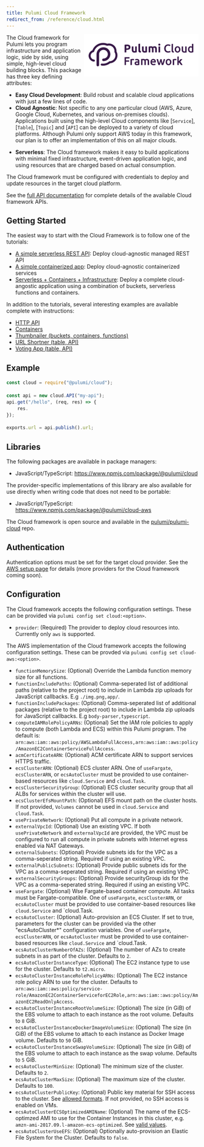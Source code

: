 ```yaml
---
title: Pulumi Cloud Framework
redirect_from: /reference/cloud.html
---
```


<img src="/images/quickstart/cloudfx-purple.png" align="right">

The Cloud framework for Pulumi lets you program infrastructure and application logic, side by side, using simple, high-level cloud building blocks.  This package has three key defining attributes:

- **Easy Cloud Development**: Build robust and scalable cloud applications with just a few lines of code.
- **Cloud Agnostic**: Not specific to any one particular cloud (AWS, Azure, Google Cloud, Kubernetes, and various on-premises clouds). Applications built using the high-level Cloud components like [`Service`], [`Table`], [`Topic`] and [`API`] can be deployed to a variety of cloud platforms. Although Pulumi only support AWS today in this framework, our plan is to offer an implementation of this on all major clouds.
* **Serverless**: The Cloud framework makes it easy to build applications with minimal fixed infrastructure, event-driven application logic, and using resources that are charged based on actual consumption.

The Cloud framework must be configured with credentials to deploy and update resources in the target cloud platform.

See the [full API documentation](/reference/pkg/nodejs/@pulumi/cloud/index.html) for complete details of the available Cloud framework APIs.

## Getting Started

The easiest way to start with the Cloud Framework is to follow one of the tutorials:

* [A simple serverless REST API](./tutorial-rest-api.html): Deploy cloud-agnostic managed REST API
* [A simple containerized app](./tutorial-service.html): Deploy cloud-agnostic containerized services
* [Serverless + Containers + Infrastructure](./tutorial-thumbnailer.html): Deploy a complete cloud-angostic application using a combination of buckets, serverless functions and containers.

In addition to the tutorials, several interesting examples are available complete with instructions:

* [HTTP API](https://github.com/pulumi/examples/tree/master/cloud-js-api)
* [Containers](https://github.com/pulumi/examples/tree/master/cloud-js-containers)
* [Thumbnailer (buckets, containers, functions)](https://github.com/pulumi/examples/tree/master/cloud-js-thumbnailer)
* [URL Shortner (table, API)](https://github.com/pulumi/examples/tree/master/cloud-ts-url-shortener)
* [Voting App (table, API)](https://github.com/pulumi/examples/tree/master/cloud-ts-voting-app)

## Example

```javascript
const cloud = require("@pulumi/cloud");

const api = new cloud.API("my-api");
api.get("/hello", (req, res) => {
    res.
});

exports.url = api.publish().url;
```

## Libraries

The following packages are available in package managers:
* JavaScript/TypeScript: https://www.npmjs.com/package/@pulumi/cloud

The provider-specific implementations of this library are also available for use directly when writing code that does not need to be portable:
* JavaScript/TypeScript: https://www.npmjs.com/package/@pulumi/cloud-aws

The Cloud framework is open source and available in the [pulumi/pulumi-cloud](https://github.com/pulumi/pulumi-cloud) repo. 

## Authentication

Authentication options must be set for the target cloud provider. See the [AWS setup page](/quickstart/aws/setup.html) for details (more providers for the Cloud framework coming soon).

## Configuration

The Cloud framework accepts the following configuration settings.  These can be provided via `pulumi config set cloud:<option>`.

* `provider`: (Required) The provider to deploy cloud resources into. Currently only `aws` is supported.

The AWS implementation of the Cloud framework accepts the following configuration settings.  These can be provded via `pulumi config set cloud-aws:<option>`.

* `functionMemorySize`: (Optional) Override the Lambda function memory size for all functions.
* `functionIncludePaths`: (Optional) Comma-seperated list of additional paths (relative to the project root) to include in Lambda zip uploads for JavaScript callbacks.  E.g `./img.png,app/`.
* `functionIncludePackages`: (Optional) Comma-seperated list of additional packages (relative to the project root) to include in Lambda zip uploads for JavaScript callbacks.  E.g `body-parser,typescript`.
* `computeIAMRolePolicyARNs`: (Optional) Set the IAM role policies to apply to compute (both Lambda and ECS) within this Pulumi program. The default is: `arn:aws:iam::aws:policy/AWSLambdaFullAccess,arn:aws:iam::aws:policy/AmazonEC2ContainerServiceFullAccess`.
* `acmCertificateARN`: (Optional) ACM certificate ARN to support services HTTPS traffic.
* `ecsClusterARN`: (Optional) ECS cluster ARN. One of `useFargate`, `ecsClusterARN`, or `ecsAutoCluster` must be provided to use container-based resources like `cloud.Service` and `cloud.Task`.
* `ecsClusterSecurityGroup`: (Optional) ECS cluster security group that all ALBs for services within the cluster will use.
* `ecsClusterEfsMountPath`: (Optional) EFS mount path on the cluster hosts.  If not provided, `Volumes` cannot be used in `cloud.Service` and `cloud.Task`.
* `usePrivateNetwork`: (Optional) Put all compute in a private network.
* `externalVpcId`: (Optional) Use an existing VPC.  If both `usePrivateNetwork` and `externalVpcId` are provided, the VPC must be configured to run all compute in private subnets with Internet egress enabled via NAT Gateways. 
* `externalSubnets`: (Optional) Provide subnets ids for the VPC as a comma-seperated string.  Required if using an existing VPC.
* `externalPublicSubnets`: (Optional) Provide public subnets ids for the VPC as a comma-seperated string.  Required if using an existing VPC.
* `externalSecurityGroups`: (Optional) Provide securityGroup ids for the VPC as a comma-seperated string.  Required if using an existing VPC.
* `useFargate`: (Optional) Wse Fargate-based container compute. All tasks must be Fargate-compatible. One of `useFargate`, `ecsClusterARN`, or `ecsAutoCluster` must be provided to use container-based resources like `cloud.Service` and `cloud.Task.
* `ecsAutoCluster`: (Optional) Auto-provision an ECS Cluster.  If set to true, parameters for the cluster can be provided via the other "ecsAutoCluster*" configuration variables. One of `useFargate`, `ecsClusterARN`, or `ecsAutoCluster` must be provided to use container-based resources like `cloud.Service` and `cloud.Task.
* `ecsAutoClusterNumberOfAZs`: (Optional) The number of AZs to create subnets in as part of the cluster.  Defaults to `2`.
* `ecsAutoClusterInstanceType`: (Optional) The EC2 instance type to use for the cluster.  Defaults to `t2.micro`.
* `ecsAutoClusterInstanceRolePolicyARNs`: (Optional) The EC2 instance role policy ARN to use for the cluster.  Defaults to `arn:aws:iam::aws:policy/service-role/AmazonEC2ContainerServiceforEC2Role,arn:aws:iam::aws:policy/AmazonEC2ReadOnlyAccess`.
* `ecsAutoClusterInstanceRootVolumeSize`: (Optional) The size (in GiB) of the EBS volume to attach to each instance as the root volume.  Defaults to `8` GiB.
* `ecsAutoClusterInstanceDockerImageVolumeSize`: (Optional) The size (in GiB) of the EBS volume to attach to each instance as Docker Image volume.  Defaults to `50` GiB.
* `ecsAutoClusterInstanceSwapVolumeSize`: (Optional) The size (in GiB) of the EBS volume to attach to each instance as the swap volume.  Defaults to `5` GiB.
* `ecsAutoClusterMinSize`: (Optional) The minimum size of the cluster. Defaults to `2`.
* `ecsAutoClusterMaxSize`: (Optional) The maximum size of the cluster. Defaults to `100`.
* `ecsAutoClusterPublicKey`: (Optional) Public key material for SSH access to the cluster. See [allowed formats](https://docs.aws.amazon.com/AWSEC2/latest/UserGuide/ec2-key-pairs.html). If not provided, no SSH access is enabled on VMs.
* `ecsAutoClusterECSOptimizedAMIName`: (Optional) The name of the ECS-optimzed AMI to use for the Container Instances in this cluster, e.g. `amzn-ami-2017.09.l-amazon-ecs-optimized`. See [valid values](http://docs.aws.amazon.com/AmazonECS/latest/developerguide/ecs-optimized_AMI.html).
* `ecsAutoClusterUseEFS`: (Optional) Optionally auto-provision an Elastic File System for the Cluster.  Defaults to `false`.

